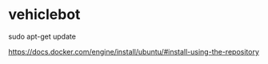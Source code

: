 # vehiclebot

sudo apt-get update

https://docs.docker.com/engine/install/ubuntu/#install-using-the-repository